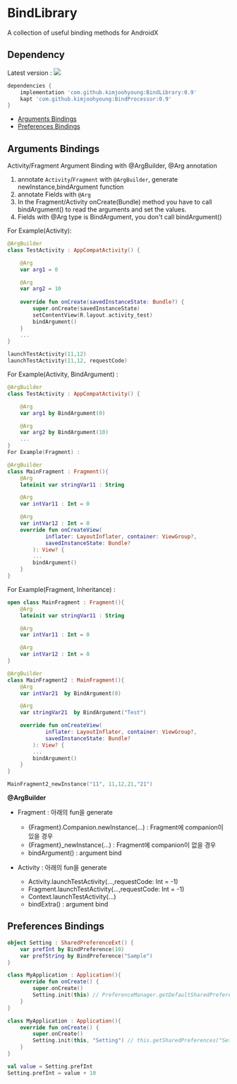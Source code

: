 
# BindLibrary 

A collection of useful binding methods for AndroidX

## Dependency
Latest version : [![](https://jitpack.io/v/kimjoohyoung/BindLibrary.svg)](https://jitpack.io/#kimjoohyoung/BindLibrary)
```groovy
dependencies {
	implementation 'com.github.kimjoohyoung:BindLibrary:0.9'
	kapt 'com.github.kimjoohyoung:BindProcessor:0.9'
}
```


* [Arguments Bindings](#arguments-bindings)
* [Preferences Bindings](#preferences-bindings)

## Arguments Bindings
Activity/Fragment Argument Binding with @ArgBuilder, @Arg annotation

1. annotate `Activity`/`Fragment` with `@ArgBuilder`, generate newInstance,bindArgument function
2. annotate Fields with `@Arg`
3. In the Fragment/Activity onCreate(Bundle) method you have to call bindArgument() to read the arguments and set the values.
4. Fields with @Arg type is BindArgument, you don't call bindArgument()


For Example(Activity):
```kotlin
@ArgBuilder
class TestActivity : AppCompatActivity() {

    @Arg
    var arg1 = 0

    @Arg
    var arg2 = 10
    
    override fun onCreate(savedInstanceState: Bundle?) {
        super.onCreate(savedInstanceState)
        setContentView(R.layout.activity_test)
        bindArgument()
    }
    ...
}
```
```kotlin
launchTestActivity(11,12)
launchTestActivity(11,12, requestCode)
```

For Example(Activity, BindArgument) : 
```kotlin
@ArgBuilder
class TestActivity : AppCompatActivity() {

    @Arg
    var arg1 by BindArgument(0)

    @Arg
    var arg2 by BindArgument(10)
    ...
}
For Example(Fragment) : 
```
```kotlin
@ArgBuilder
class MainFragment : Fragment(){
    @Arg
    lateinit var stringVar11 : String

    @Arg
    var intVar11 : Int = 0

    @Arg
    var intVar12 : Int = 0
    override fun onCreateView(
            inflater: LayoutInflater, container: ViewGroup?,
            savedInstanceState: Bundle?
        ): View? {
        ...
        bindArgument()
    }
}
```
For Example(Fragment, Inheritance) : 
```kotlin
open class MainFragment : Fragment(){
    @Arg
    lateinit var stringVar11 : String

    @Arg
    var intVar11 : Int = 0

    @Arg
    var intVar12 : Int = 0
}
```
```kotlin
@ArgBuilder
class MainFragment2 : MainFragment(){
    @Arg
    var intVar21  by BindArgument(0)

    @Arg
    var stringVar21  by BindArgument("Test")

	override fun onCreateView(
            inflater: LayoutInflater, container: ViewGroup?,
            savedInstanceState: Bundle?
        ): View? {
        ...
        bindArgument()
    }
}
```
```kotlin
MainFragment2_newInstance("11", 11,12,21,"21")
```
**@ArgBuilder**

  * Fragment : 아래의 fun을 generate
    - {Fragment}.Companion.newInstance(...) :  Fragment에 companion이 있을 경우 
    - {Fragment}_newInstance(...) :  Fragment에 companion이 없을 경우 
    - bindArgument() : argument bind
  
  * Activity : 아래의 fun을 generate
    - Activity.launchTestActivity(...,requestCode: Int = -1)
    - Fragment.launchTestActivity(...,requestCode: Int = -1)
    - Context.launchTestActivity(...)
    - bindExtra() : argument bind
   

## Preferences Bindings
```kotlin
object Setting : SharedPreferenceExt() {
    var prefInt by BindPreference(10)
    var prefString by BindPreference("Sample")
}
```

```kotlin
class MyApplication : Application(){
    override fun onCreate() {
        super.onCreate()
        Setting.init(this) // PreferenceManager.getDefaultSharedPreferences(this)
    }
}
```

```kotlin
class MyApplication : Application(){
    override fun onCreate() {
        super.onCreate()
        Setting.init(this, "Setting") // this.getSharedPreferences("Setting", MODE_PRIVATE)
    }
}
```
```kotlin
val value = Setting.prefInt
Setting.prefInt = value + 10
```

